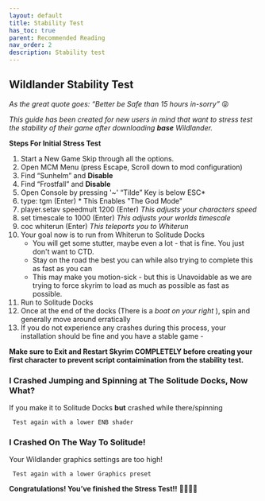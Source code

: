 ```yaml
---
layout: default
title: Stability Test
has_toc: true
parent: Recommended Reading
nav_order: 2
description: Stability test
---
```


## Wildlander Stability Test

_As the great quote goes: “Better be Safe than 15 hours in-sorry”_ 😝

_This guide has been created for new users in mind that want to stress test the stability of their game after downloading **base** Wildlander._

**Steps For Initial Stress Test**

1.  Start a New Game Skip through all the options.
1.  Open MCM Menu (press Escape, Scroll down to mod configuration)
1.  Find “Sunhelm” and **Disable**
1.  Find “Frostfall” and **Disable**
1.  Open Console by pressing '~' “Tilde” Key is below ESC*
1.  type: tgm   (Enter)  *  This Enables "The God Mode"
1.  player.setav speedmult 1200 (Enter) *This adjusts your characters speed*
1.  set timescale to 1000 (Enter) *This adjusts your worlds timescale*
1.  coc whiterun (Enter) *This teleports you to Whiterun*
1.  Your goal now is to run from Whiterun to Solitude Docks
    - You will get some stutter, maybe even a lot - that is fine. You just don't want to CTD.
    - Stay on the road the best you can while also trying to complete this as fast as you can
    - This may make you motion-sick - but this is Unavoidable as we are trying to force skyrim to load as much as possible
          as fast as possible.
1.  Run to Solitude Docks
1.  Once at the end of the docks (There is a _boat on your right_ ), spin and generally move around erratically
1.  If you do not experience any crashes during this process, your installation should be fine and you have a stable game - 

**Make sure to Exit and Restart Skyrim COMPLETELY before creating your first character to prevent script contaimination from the stability test.**


### I Crashed Jumping and Spinning at The Solitude Docks, Now What?
If you make it to Solitude Docks **but** crashed while there/spinning

     Test again with a lower ENB shader
         
### I Crashed On The Way To Solitude!
Your Wildlander graphics settings are too high!

     Test again with a lower Graphics preset

**Congratulations! You’ve finished the Stress Test!!** 🎉🎉🎉🎉



